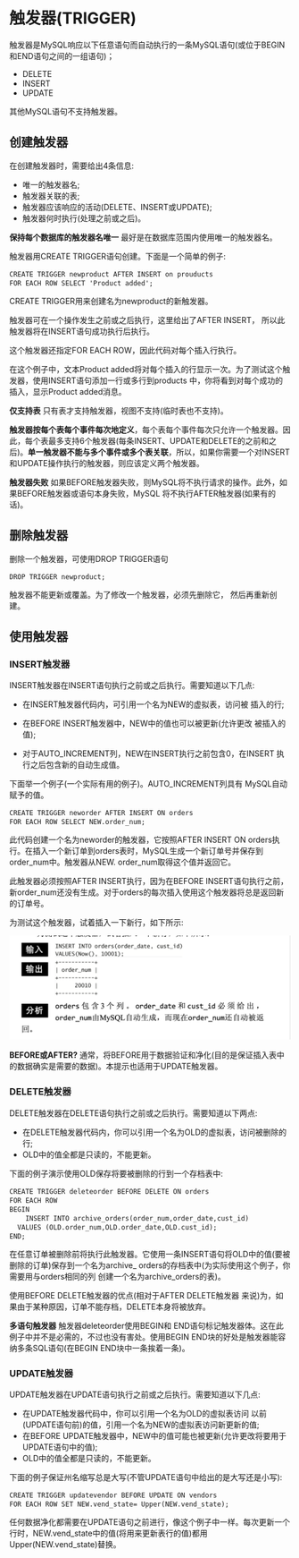 # 触发器(TRIGGER)

触发器是MySQL响应以下任意语句而自动执行的一条MySQL语句(或位于BEGIN和END语句之间的一组语句)；

* DELETE
* INSERT
* UPDATE

其他MySQL语句不支持触发器。

## 创建触发器

在创建触发器时，需要给出4条信息:

* 唯一的触发器名;
* 触发器关联的表;
* 触发器应该响应的活动(DELETE、INSERT或UPDATE); 
* 触发器何时执行(处理之前或之后)。

**保持每个数据库的触发器名唯一** 最好是在数据库范围内使用唯一的触发器名。

触发器用CREATE TRIGGER语句创建。下面是一个简单的例子:

```mysql
CREATE TRIGGER newproduct AFTER INSERT on prouducts
FOR EACH ROW SELECT 'Product added';
```

CREATE TRIGGER用来创建名为newproduct的新触发器。

触发器可在一个操作发生之前或之后执行，这里给出了AFTER INSERT， 所以此触发器将在INSERT语句成功执行后执行。

这个触发器还指定FOR EACH ROW，因此代码对每个插入行执行。

在这个例子中，文本Product added将对每个插入的行显示一次。为了测试这个触发器，使用INSERT语句添加一行或多行到products 中，你将看到对每个成功的插入，显示Product added消息。

**仅支持表** 只有表才支持触发器，视图不支持(临时表也不支持)。

**触发器按每个表每个事件每次地定义**，每个表每个事件每次只允许一个触发器。因此，每个表最多支持6个触发器(每条INSERT、UPDATE和DELETE的之前和之后)。**单一触发器不能与多个事件或多个表关联**，所以，如果你需要一个对INSERT和UPDATE操作执行的触发器，则应该定义两个触发器。

**触发器失败** 如果BEFORE触发器失败，则MySQL将不执行请求的操作。此外，如果BEFORE触发器或语句本身失败，MySQL 将不执行AFTER触发器(如果有的话)。

## 删除触发器

删除一个触发器，可使用DROP TRIGGER语句

```mysql
DROP TRIGGER newproduct;
```

触发器不能更新或覆盖。为了修改一个触发器，必须先删除它， 然后再重新创建。



## 使用触发器

### INSERT触发器

INSERT触发器在INSERT语句执行之前或之后执行。需要知道以下几点:

* 在INSERT触发器代码内，可引用一个名为NEW的虚拟表，访问被 插入的行;

* 在BEFORE INSERT触发器中，NEW中的值也可以被更新(允许更改 被插入的值);

* 对于AUTO_INCREMENT列，NEW在INSERT执行之前包含0，在INSERT 执行之后包含新的自动生成值。

下面举一个例子(一个实际有用的例子)。AUTO_INCREMENT列具有 MySQL自动赋予的值。

```mysql
CREATE TRIGGER neworder AFTER INSERT ON orders
FOR EACH ROW SELECT NEW.order_num;
```

此代码创建一个名为neworder的触发器，它按照AFTER INSERT ON orders执行。在插入一个新订单到orders表时，MySQL生成一个新订单号并保存到order_num中。触发器从NEW. order_num取得这个值并返回它。

此触发器必须按照AFTER INSERT执行，因为在BEFORE INSERT语句执行之前，新order_num还没有生成。对于orders的每次插入使用这个触发器将总是返回新的订单号。

为测试这个触发器，试着插入一下新行，如下所示:

![image-20200326215734778](3.TRIGGER.assets/image-20200326215734778.png)

**BEFORE或AFTER?** 通常，将BEFORE用于数据验证和净化(目的是保证插入表中的数据确实是需要的数据)。本提示也适用于UPDATE触发器。

 ### DELETE触发器

DELETE触发器在DELETE语句执行之前或之后执行。需要知道以下两点:

* 在DELETE触发器代码内，你可以引用一个名为OLD的虚拟表，访问被删除的行;
* OLD中的值全都是只读的，不能更新。

下面的例子演示使用OLD保存将要被删除的行到一个存档表中:

```mysql
CREATE TRIGGER deleteorder BEFORE DELETE ON orders
FOR EACH ROW
BEGIN
	INSERT INTO archive_orders(order_num,order_date,cust_id)
  VALUES (OLD.order_num,OLD.order_date,OLD.cust_id);
END;
```

在任意订单被删除前将执行此触发器。它使用一条INSERT语句将OLD中的值(要被删除的订单)保存到一个名为archive_ orders的存档表中(为实际使用这个例子，你需要用与orders相同的列 创建一个名为archive_orders的表)。

使用BEFORE DELETE触发器的优点(相对于AFTER DELETE触发器 来说)为，如果由于某种原因，订单不能存档，DELETE本身将被放弃。

**多语句触发器** 触发器deleteorder使用BEGIN和 END语句标记触发器体。这在此例子中并不是必需的，不过也没有害处。使用BEGIN END块的好处是触发器能容纳多条SQL语句(在BEGIN END块中一条挨着一条)。

 ### UPDATE触发器

UPDATE触发器在UPDATE语句执行之前或之后执行。需要知道以下几点:

* 在UPDATE触发器代码中，你可以引用一个名为OLD的虚拟表访问 以前(UPDATE语句前)的值，引用一个名为NEW的虚拟表访问新更新的值;
* 在BEFORE UPDATE触发器中，NEW中的值可能也被更新(允许更改将要用于UPDATE语句中的值);
* OLD中的值全都是只读的，不能更新。

下面的例子保证州名缩写总是大写(不管UPDATE语句中给出的是大写还是小写):
```mysql
CREATE TRIGGER updatevendor BEFORE UPDATE ON vendors
FOR EACH ROW SET NEW.vend_state= Upper(NEW.vend_state);
```

任何数据净化都需要在UPDATE语句之前进行，像这个例子中一样。每次更新一个行时，NEW.vend_state中的值(将用来更新表行的值)都用Upper(NEW.vend_state)替换。

